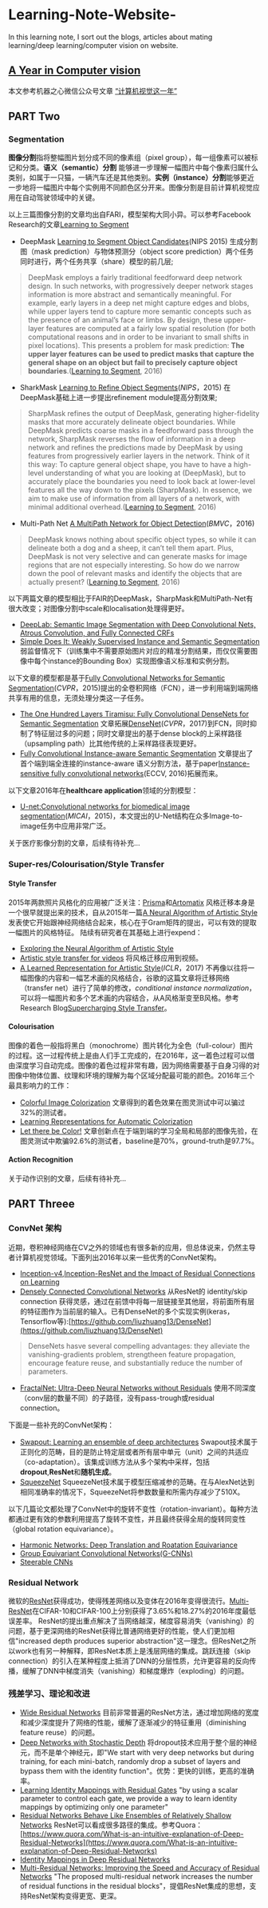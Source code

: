 # Learning-Note-Website-
In this learning note, I sort out the blogs, articles about mating learning/deep learning/computer vision on website.

## [A Year in Computer vision](www.themtank.org/pdfs/AyearofComputerVisionPDF.pdf)
本文参考机器之心微信公众号文章 [“计算机视觉这一年”](https://mp.weixin.qq.com/s?__biz=MzA3MzI4MjgzMw==&mid=2650733850&idx=1&sn=ee05c1e715621e41643cd6af5627a013&chksm=871b3964b06cb0728981e6500c700fa71272726c66b3fee1dfd23c5d18de0205873767bdf973&scene=38#wechat_redirect)


## PART Two
### Segmentation
**图像分割**指将整幅图片划分成不同的像素组（pixel group），每一组像素可以被标记和分类。**语义（semantic）分割** 能够进一步理解一幅图片中每个像素归属什么类别，如属于一只猫，一辆汽车还是其他类别。**实例（instance）分割**能够更近一步地将一幅图片中每个实例用不同颜色区分开来。图像分割是目前计算机视觉应用在自动驾驶领域中的关键。

以上三篇图像分割的文章均出自FARI，模型架构大同小异。可以参考Facebook Research的文章[Learning to Segment](https://research.fb.com/learning-to-segment/)

- DeepMask [Learning to Segment Object Candidates](https://arxiv.org/pdf/1506.06204v2.pdf)(NIPS 2015) 生成分割图（mask prediction）与物体预测分（object score prediction）两个任务同时进行，两个任务共享（share）模型的前几层;
> DeepMask employs a fairly traditional feedforward deep network design. In such networks, with progressively deeper network stages information is more abstract and semantically meaningful. For example, early layers in a deep net might capture edges and blobs, while upper layers tend to capture more semantic concepts such as the presence of an animal’s face or limbs. By design, these upper-layer features are computed at a fairly low spatial resolution (for both computational reasons and in order to be invariant to small shifts in pixel locations). This presents a problem for mask prediction: **The upper layer features can be used to predict masks that capture the general shape on an object but fail to precisely capture object boundaries**.([Learning to Segment](https://research.fb.com/learning-to-segment/), 2016)
- SharkMask [Learning to Refine Object Segments](https://arxiv.org/pdf/1603.08695v2.pdf)(*NIPS*，2015) 在DeepMask基础上进一步提出refinement module提高分割效果;
> SharpMask refines the output of DeepMask, generating higher-fidelity masks that more accurately delineate object boundaries. While DeepMask predicts coarse masks in a feedforward pass through the network, SharpMask reverses the flow of information in a deep network and refines the predictions made by DeepMask by using features from progressively earlier layers in the network. Think of it this way: To capture general object shape, you have to have a high-level understanding of what you are looking at (DeepMask), but to accurately place the boundaries you need to look back at lower-level features all the way down to the pixels (SharpMask). In essence, we aim to make use of information from all layers of a network, with minimal additional overhead.([Learning to Segment](https://research.fb.com/learning-to-segment/), 2016)
- Multi-Path Net [A MultiPath Network for Object Detection](https://arxiv.org/pdf/1604.02135v2.pdf)(*BMVC*，2016)
> DeepMask knows nothing about specific object types, so while it can delineate both a dog and a sheep, it can’t tell them apart. Plus, DeepMask is not very selective and can generate masks for image regions that are not especially interesting. So how do we narrow down the pool of relevant masks and identify the objects that are actually present? ([Learning to Segment](https://research.fb.com/learning-to-segment/), 2016)

以下两篇文章的模型相比于FAIR的DeepMask，SharpMask和MultiPath-Net有很大改变；对图像分割中scale和localisation处理得更好。

- [DeepLab: Semantic Image Segmentation with Deep Convolutional Nets, Atrous Convolution, and Fully Connected CRFs](https://arxiv.org/pdf/1606.00915v1.pdf) 
- [Simple Does It: Weakly Supervised Instance and Semantic Segmentation](https://arxiv.org/pdf/1603.07485v2.pdf) 弱监督情况下（训练集中不需要原始图片对应的精准分割结果，而仅仅需要图像中每个instance的Bounding Box）实现图像语义标准和实例分割。

以下文章的模型都是基于[Fully Convolutional Networks for Semantic Segmentation](https://people.eecs.berkeley.edu/~jonlong/long_shelhamer_fcn.pdf)(*CVPR*，2015)提出的全卷积网络（FCN），进一步利用端到端网络共享有用的信息，无须处理分类这一子任务。

- [The One Hundred Layers Tiramisu: Fully Convolutional DenseNets for Semantic Segmentation](https://arxiv.org/pdf/1611.09326v2.pdf) 文章拓展[DenseNet](https://arxiv.org/pdf/1608.06993.pdf)(*CVPR*，2017)到FCN，同时抑制了特征层过多的问题；同时文章提出的基于dense block的上采样路径（upsampling path）比其他传统的上采样路径表现更好。
- [Fully Convolutional Instance-aware Semantic Segmentation](https://arxiv.org/pdf/1611.07709v1.pdf) 文章提出了首个端到端全连接的instance-aware 语义分割方法，基于paper[Instance-sensitive fully convolutional networks](https://arxiv.org/pdf/1603.08678.pdf)(ECCV, 2016)拓展而来。

以下文章2016年在**healthcare application**领域的分割模型：
- [U-net:Convolutional networks for biomedical image segmentation](https://arxiv.org/pdf/1505.04597.pdf)(*MICAI*，2015)，本文提出的U-Net结构在众多Image-to-image任务中应用非常广泛。

关于医疗影像分割的文章，后续有待补充...

### Super-res/Colourisation/Style Transfer

#### Style Transfer
2015年两款照片风格化的应用被广泛关注：[Prisma](https://prisma-ai.com/)和[Artomatix](https://services.artomatix.com/) 风格迁移本身是一个很早就提出来的技术，自从2015年一篇[A Neural Algorithm of Artistic Style](https://arxiv.org/pdf/1508.06576v2.pdf)发表使它开始跟神经网络结合起来，核心在于Gram矩阵的提出，可以有效的提取一幅图片的风格特征。
陆续有研究者在其基础上进行expend：
- [Exploring the Neural Algorithm of Artistic Style](https://arxiv.org/pdf/1602.07188v2.pdf)
- [Artistic style transfer for videos](https://arxiv.org/pdf/1604.08610v2.pdf) 将风格迁移应用到视频。
- [A Learned Representation for Artistic Style](https://arxiv.org/pdf/1610.07629v5.pdf)(*ICLR*，2017) 不再像以往将一幅图像的内容和一幅艺术画的风格结合，谷歌的这篇文章将迁移网络（transfer net）进行了简单的修改，*conditional instance normalization*，可以将一幅图片和多个艺术画的内容结合，从A风格渐变至B风格。参考Research Blog[Supercharging Style Transfer](https://research.googleblog.com/2016/10/supercharging-style-transfer.html)。

#### Colourisation
图像的着色一般指将黑白（monochrome）图片转化为全色（full-colour）图片的过程。这一过程传统上是由人们手工完成的，在2016年，这一着色过程可以借由深度学习自动完成。图像的着色过程非常有趣，因为网络需要基于自身习得的对图像中物体位置、纹理和环境的理解为每个区域分配最可能的颜色。2016年三个最具影响力的工作：
- [Colorful Image Colorization](https://arxiv.org/pdf/1603.08511v5.pdf) 文章得到的着色效果在图灵测试中可以骗过32%的测试者。
- [Learning Representations for Automatic Colorization](https://arxiv.org/pdf/1603.06668v2.pdf)
- [Let there be Color!](http://hi.cs.waseda.ac.jp/~iizuka/projects/colorization/en/) 文章创新点在于端到端的学习全局和局部的图像先验，在图灵测试中欺骗92.6%的测试者，baseline是70%，ground-truth是97.7%。

#### Action Recognition
关于动作识别的文章，后续有待补充...



## PART Threee
### ConvNet 架构
近期，卷积神经网络在CV之外的领域也有很多新的应用，但总体说来，仍然主导者计算机视觉领域。下面列出2016年以来一些优秀的ConvNet架构。
- [Inception-v4,Inception-ResNet and the Impact of Residual Connections on Learning](http://arxiv.org/pdf/1602.07261v2.pdf)
- [Densely Connected Convolutional Networks](http://arxiv.org/pdf/1608.06993v3) 从ResNet的 identity/skip connection 获得灵感，通过在前馈中将每一层链接至其他层，将前面所有层的特征图作为当前层的输入。已有DenseNet的多个实现实例(keras，Tensorflow等):[https://github.com/liuzhuang13/DenseNet](https://github.com/liuzhuang13/DenseNet)
> DenseNets hasve several compelling advantages: they alleviate the vanishing-gradients problem, strengtheen feature propagation, encourage feature reuse, and substantially reduce the number of parameters.
- [FractalNet: Ultra-Deep Neural Networks without Residuals](https://arxiv.org/pdf/1605.07648v2.pdf) 使用不同深度（conv层的数量不同）的子路径，没有pass-trough或residual connection。

下面是一些补充的ConvNet架构：
- [Swapout: Learning an ensemble of deep architectures](https://arxiv.org/pdf/1605.06465v1.pdf) Swapout技术属于正则化的范畴，目的是防止特定层或者所有层中单元（unit）之间的共适应（co-adaptation）。该集成训练方法从多个架构中采样，包括**dropout**,**ResNet**和**随机生成**。
- [SqueezeNet](https://arxiv.org/pdf/1602.07360v4.pdf) SqueezeNet技术属于模型压缩减参的范畴。在与AlexNet达到相同准确率的情况下，SqueezeNet将参数数量和所需内存减少了510X。

以下几篇论文都处理了ConvNet中的旋转不变性（rotation-invariant）。每种方法都通过更有效的参数利用提高了旋转不变性，并且最终获得全局的旋转同变性（global rotation equivariance）。
- [Harmonic Networks: Deep Translation and Roatation Equivariance](https://arxiv.org/pdf/1612.04642v1.pdf)
- [Group Equivariant Convolutional Networks(G-CNNs)](https://arxiv.org/pdf/1602.07576v3.pdf)
- [Steerable CNNs](https://arxiv.org/pdf/1612.08498v1.pdf)

### Residual Network
微软的[ResNet](https://arxiv.org/pdf/1512.03385v1.pdf)获得成功，使得残差网络以及变体在2016年变得很流行。[Multi-ResNet](https://arxiv.org/pdf/1609.05672v3.pdf)在CIFAR-10和CIFAR-100上分别获得了3.65%和18.27%的2016年度最低误差率。
ResNet的提出重点解决了当网络越深，梯度容易消失（vanishing）的问题，基于更深网络的ResNet获得比普通网络更好的性能，使人们更加相信"increased depth produces superior abstraction"这一理念。但ResNet之所以work也有另一种解释，即ResNet本质上是浅层网络的集成。跳跃连接（skip connection）的引入在某种程度上抵消了DNN的分层性质，允许更容易的反向传播，缓解了DNN中梯度消失（vanishing）和梯度爆炸（exploding）的问题。

### 残差学习、理论和改进
- [Wide Residual Networks](https://arxiv.org/pdf/1605.07146v3.pdf) 目前非常普遍的ResNet方法，通过增加网络的宽度和减少深度提升了网络的性能，缓解了逐渐减少的特征重用（diminishing feature reuse）的问题。
- [Deep Networks with Stochastic Depth](https://arxiv.org/pdf/1603.09382v3.pdf) 将dropout技术应用于整个层的神经元，而不是单个神经元，即"We start with very deep networks but during training, for each mini-batch, randomly drop a subset of layers and bypass them with the identity function"。优势：更快的训练，更高的准确率。
- [Learning Identity Mappings with Residual Gates](https://arxiv.org/pdf/1611.01260v2.pdf) "by using a scalar parameter to control each gate, we provide a way to learn identity mappings by optimizing only one parameter"
- [Residual Networks Behave Like Ensembles of Relatively Shallow Networks](https://arxiv.org/pdf/1605.06431v2.pdf) ResNet可以看成很多路径的集成。参考Quora：[https://www.quora.com/What-is-an-intuitive-explanation-of-Deep-Residual-Networks](https://www.quora.com/What-is-an-intuitive-explanation-of-Deep-Residual-Networks)
- [Identity Mappings in Deep Residual Networks](https://arxiv.org/pdf/1603.05027v3.pdf)
- [Multi-Residual Networks: Improving the Speed and Accuracy of Residual Networks](https://arxiv.org/pdf/1609.05672v3.pdf) "The proposed multi-residual network increases the number of residual functions in the residual blocks"，提倡ResNet集成的思想，支持ResNet架构变得更宽、更深。




